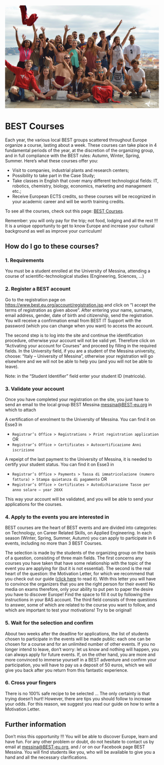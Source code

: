 ![](./group_photo.jpg)

# BEST Courses

Each year, the various local BEST groups scattered throughout Europe organize a course, lasting about a week. These courses can take place in 4 fundamental periods of the year, at the discretion of the organizing group, and in full compliance with the BEST rules: Autumn, Winter, Spring, Summer. Here’s what these courses offer you:

- Visit to companies, industrial plants and research centers;
- Possibility to take part in the Case Study;
- Take classes in English that cover many different technological fields: IT, robotics, chemistry, biology, economics, marketing and management etc.;
- Receive European ECTS credits, so these courses will be recognized in your academic career and will be worth training credits.

To see all the courses, check out this page: [BEST Courses](https://www.best.eu.org/courses/list.jsp).

Remember: you will only pay for the trip; not food, lodging and all the rest !!! It is a unique opportunity to get to know Europe and increase your cultural background as well as improve your curriculum!

## How do I go to these courses?

### 1. Requirements

You must be a student enrolled at the University of Messina, attending a course of scientific-technological studies (Engineering, Sciences, …)

### 2. Register a BEST account

Go to the registration page on https://www.best.eu.org/account/registration.jsp and click on “I accept the terms of registration as given above”. After entering your name, surname, email address, gender, date of birth and citizenship, send the registration. You will receive a confirmation email from BEST IT Support with the password (which you can change when you want) to access the account.

The second step is to log into the site and continue the identification procedure, otherwise your account will not be valid yet. Therefore click on “Activating your account for Courses” and proceed by filling in the required fields. In the University field, if you are a student of the Messina university, choose: “Italy – University of Messina”, otherwise your registration will go elsewhere and we will not be able to help you (and you will not be able to leave).

Note: in the “Student Identifier” field enter your student ID (matricola).

### 3. Validate your account

Once you have completed your registration on the site, you just have to send an email to the local group BEST Messina messina@BEST-eu.org in which to attach

A certification of enrolment to the University of Messina. You can find it on Esse3 in

- `Registrar’s Office > Registrations > Print registration application` OR
- `Registrar’s Office > Certificates > Autocertificazione Anni iscrizione`

A repeipt of the last payment to the University of Messina, it is needed to certify your student status. You can find it on Esse3 in

- `Registrar’s Office > Payments > Tassa di immatricolazione (numero fattura) > Stampa quietanza di pagamento` OR
- `Registrar’s Office > Certificates > Autodichiarazione Tasse per anno solare – year 20XX`

This way your account will be validated, and you will be able to send your applications for the courses.

### 4. Apply to the events you are interested in

BEST courses are the heart of BEST events and are divided into categories: on Technology, on Career Related Skills, on Applied Engineering. In each season (Winter, Spring, Summer, Autumn) you can apply to participate in 6 events, including no more than 3 BEST Courses.

The selection is made by the students of the organizing group on the basis of a question, consisting of three main fields. The first concerns any courses you have taken that have some relationship with the topic of the event you are applying for (but it is not essential). The second is the real heart of the question: the Motivation Letter, for which we recommend that you check out our guide ([click here](../the_motivation_letter/index.md) to read it). With this letter you will have to convince the organizers that you are the right person for their event! No media on exams therefore, only your ability to put pen to paper the desire you have to discover Europe! Find the space to fill it out by following the instructions in your BAS account. The third field consists of three questions to answer, some of which are related to the course you want to follow, and which are important to test your motivations! Try to be original!

### 5. Wait for the selection and confirm

About two weeks after the deadline for applications, the list of students chosen to participate in the events will be made public: each one can be chosen for a course and for an unlimited number of other events. If you no longer intend to leave, don’t worry: let us know and nothing will happen, you can always apply for future events. If, on the other hand, you are more and more convinced to immerse yourself in a BEST adventure and confirm your participation, you will have to pay us a deposit of 50 euros, which we will give you back after you return from this fantastic experience.

### 6. Cross your fingers

There is no 100% safe recipe to be selected … The only certainty is that trying doesn’t hurt! However, there are tips you should follow to increase your odds. For this reason, we suggest you read our guide on how to write a Motivation Letter.

## Further information

Don’t miss this opportunity !!! You will be able to discover Europe, learn and have fun. For any other problem or doubt, do not hesitate to contact us by email at messina@BEST-eu.org, and / or on our Facebook page BEST Messina. You will find students like you, who will be available to give you a hand and all the necessary clarifications.
